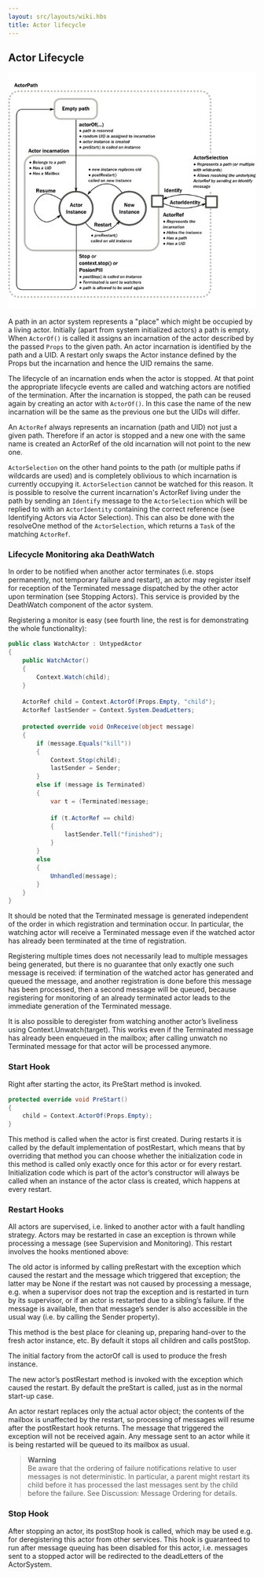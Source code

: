 ```yaml
---
layout: src/layouts/wiki.hbs
title: Actor lifecycle
---
```

## Actor Lifecycle

![Actor lifecycle](images/actor_lifecycle.png)

A path in an actor system represents a "place" which might be occupied by a living actor. Initially (apart from system initialized actors) a path is empty. When `ActorOf()` is called it assigns an incarnation of the actor described by the passed `Props` to the given path. An actor incarnation is identified by the path and a UID. A restart only swaps the Actor instance defined by the Props but the incarnation and hence the UID remains the same.

The lifecycle of an incarnation ends when the actor is stopped. At that point the appropriate lifecycle events are called and watching actors are notified of the termination. After the incarnation is stopped, the path can be reused again by creating an actor with `ActorOf()`. In this case the name of the new incarnation will be the same as the previous one but the UIDs will differ.

An `ActorRef` always represents an incarnation (path and UID) not just a given path. Therefore if an actor is stopped and a new one with the same name is created an ActorRef of the old incarnation will not point to the new one.

`ActorSelection` on the other hand points to the path (or multiple paths if wildcards are used) and is completely oblivious to which incarnation is currently occupying it. `ActorSelection` cannot be watched for this reason. It is possible to resolve the current incarnation's ActorRef living under the path by sending an `Identify` message to the `ActorSelection` which will be replied to with an `ActorIdentity` containing the correct reference (see Identifying Actors via Actor Selection). This can also be done with the resolveOne method of the `ActorSelection`, which returns a `Task` of the matching `ActorRef`.

### Lifecycle Monitoring aka DeathWatch
In order to be notified when another actor terminates (i.e. stops permanently, not temporary failure and restart), an actor may register itself for reception of the Terminated message dispatched by the other actor upon termination (see Stopping Actors). This service is provided by the DeathWatch component of the actor system.

Registering a monitor is easy (see fourth line, the rest is for demonstrating the whole functionality):

```csharp
public class WatchActor : UntypedActor
{
    public WatchActor()
    {
        Context.Watch(child);
    }

    ActorRef child = Context.ActorOf(Props.Empty, "child");
    ActorRef lastSender = Context.System.DeadLetters;

    protected override void OnReceive(object message)
    {
        if (message.Equals("kill"))
        {
            Context.Stop(child);
            lastSender = Sender;
        }
        else if (message is Terminated)
        {
            var t = (Terminated)message;

            if (t.ActorRef == child)
            {
                lastSender.Tell("finished");
            }
        }
        else
        {
            Unhandled(message);
        }
    }
}
```

It should be noted that the Terminated message is generated independent of the order in which registration and termination occur. In particular, the watching actor will receive a Terminated message even if the watched actor has already been terminated at the time of registration.

Registering multiple times does not necessarily lead to multiple messages being generated, but there is no guarantee that only exactly one such message is received: if termination of the watched actor has generated and queued the message, and another registration is done before this message has been processed, then a second message will be queued, because registering for monitoring of an already terminated actor leads to the immediate generation of the Terminated message.

It is also possible to deregister from watching another actor’s liveliness using Context.Unwatch(target). This works even if the Terminated message has already been enqueued in the mailbox; after calling unwatch no Terminated message for that actor will be processed anymore.

### Start Hook
Right after starting the actor, its PreStart method is invoked.

```csharp
protected override void PreStart()
{
    child = Context.ActorOf(Props.Empty);
}
```

This method is called when the actor is first created. During restarts it is called by the default implementation of postRestart, which means that by overriding that method you can choose whether the initialization code in this method is called only exactly once for this actor or for every restart. Initialization code which is part of the actor’s constructor will always be called when an instance of the actor class is created, which happens at every restart.

### Restart Hooks
All actors are supervised, i.e. linked to another actor with a fault handling strategy. Actors may be restarted in case an exception is thrown while processing a message (see Supervision and Monitoring). This restart involves the hooks mentioned above:

The old actor is informed by calling preRestart with the exception which caused the restart and the message which triggered that exception; the latter may be None if the restart was not caused by processing a message, e.g. when a supervisor does not trap the exception and is restarted in turn by its supervisor, or if an actor is restarted due to a sibling’s failure. If the message is available, then that message’s sender is also accessible in the usual way (i.e. by calling the Sender property).

This method is the best place for cleaning up, preparing hand-over to the fresh actor instance, etc. By default it stops all children and calls postStop.

The initial factory from the actorOf call is used to produce the fresh instance.

The new actor’s postRestart method is invoked with the exception which caused the restart. By default the preStart is called, just as in the normal start-up case.

An actor restart replaces only the actual actor object; the contents of the mailbox is unaffected by the restart, so processing of messages will resume after the postRestart hook returns. The message that triggered the exception will not be received again. Any message sent to an actor while it is being restarted will be queued to its mailbox as usual.

>**Warning**<br/>
Be aware that the ordering of failure notifications relative to user messages is not deterministic. In particular, a parent might restart its child before it has processed the last messages sent by the child before the failure. See Discussion: Message Ordering for details.

### Stop Hook
After stopping an actor, its postStop hook is called, which may be used e.g. for deregistering this actor from other services. This hook is guaranteed to run after message queuing has been disabled for this actor, i.e. messages sent to a stopped actor will be redirected to the deadLetters of the ActorSystem.